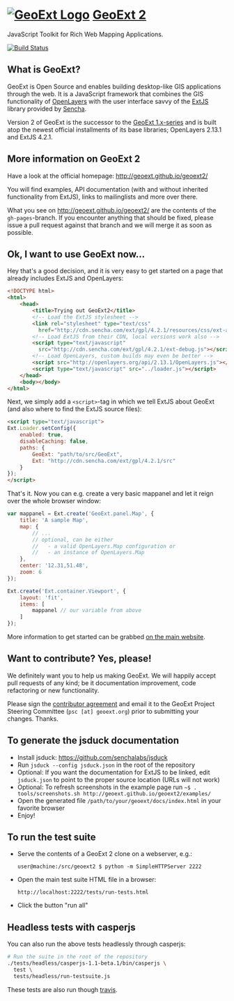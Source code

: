 # [![GeoExt Logo](http://geoext.github.io/geoext2/website-resources/img/GeoExt-logo.png "GeoExt Logo")](http://geoext.github.io/geoext2/) [GeoExt 2](http://geoext.github.io/geoext2/)

JavaScript Toolkit for Rich Web Mapping Applications.

[![Build Status](https://travis-ci.org/geoext/geoext2.png)](https://travis-ci.org/geoext/geoext2)


## What is GeoExt?

GeoExt is Open Source and enables building desktop-like GIS applications through
the web. It is a JavaScript framework that combines the GIS functionality of
[OpenLayers](http://openlayers.org) with the user interface savvy of the
[ExtJS](http://www.sencha.com/products/extjs/) library provided by
[Sencha](http://www.sencha.com/).

Version 2 of GeoExt is the successor to the
[GeoExt 1.x-series](http://geoext.org) and is built atop the newest official
installments of its base libraries; OpenLayers 2.13.1 and ExtJS 4.2.1.


## More information on GeoExt 2

Have a look at the official homepage: http://geoext.github.io/geoext2/

You will find examples, API documentation (with and without inherited
functionality from ExtJS), links to mailinglists and more over there.

What you see on http://geoext.github.io/geoext2/ are the contents of the
`gh-pages`-branch. If you encounter anything that should be fixed, please issue
a pull request against that branch and we will merge it as soon as possible.


## Ok, I want to use GeoExt now...

Hey that's a good decision, and it is very easy to get started on a page that
already includes ExtJS and OpenLayers:

```html
<!DOCTYPE html>
<html>
    <head>
        <title>Trying out GeoExt2</title>
        <!-- Load the ExtJS stylesheet -->
        <link rel="stylesheet" type="text/css"
          href="http://cdn.sencha.com/ext/gpl/4.2.1/resources/css/ext-all.css">
        <!-- Load ExtJS from their CDN, local versions work also -->
        <script type="text/javascript"
          src="http://cdn.sencha.com/ext/gpl/4.2.1/ext-debug.js"></script>
        <!-- Load OpenLayers, custom builds may even be better -->
        <script src="http://openlayers.org/api/2.13.1/OpenLayers.js"></script>
        <script type="text/javascript" src="../loader.js"></script>
    </head>
    <body></body>
</html>
```

Next, we simply add a `<script>`-tag in which we tell ExtJS about GeoExt (and
also where to find the ExtJS source files):

```html
<script type="text/javascript">
Ext.Loader.setConfig({
    enabled: true,
    disableCaching: false,
    paths: {
        GeoExt: "path/to/src/GeoExt",
        Ext: "http://cdn.sencha.com/ext/gpl/4.2.1/src"
    }
});
</script>
```

That's it. Now you can e.g. create a very basic mappanel and let it reign over
the whole browser window:

```javascript
var mappanel = Ext.create('GeoExt.panel.Map', {
    title: 'A sample Map',
    map: {
        // ...
        // optional, can be either
        //   - a valid OpenLayers.Map configuration or
        //   - an instance of OpenLayers.Map
    },
    center: '12.31,51.48',
    zoom: 6
});

Ext.create('Ext.container.Viewport', {
    layout: 'fit',
    items: [
        mappanel // our variable from above
    ]
});
```

More information to get started can be grabbed
[on the main website](http://geoext.github.io/geoext2).


## Want to contribute? Yes, please!

We definitely want you to help us making GeoExt. We will happily accept pull
requests of any kind; be it documentation improvement, code refactoring or new
functionality.

Please sign the [contributor agreement](http://trac.geoext.org/browser/docs/contributor_agreements/geoext_agreement.pdf?format=raw)
and email it to the GeoExt Project Steering Committee (`psc [at] geoext.org`)
prior to submitting your changes. Thanks.


## To generate the jsduck documentation

*   Install jsduck: https://github.com/senchalabs/jsduck
*   Run `jsduck --config jsduck.json` in the root of the repository
*   Optional: If you want the documentation for ExtJS to be linked, edit
    `jsduck.json` to point to the proper source location (URLs will not work)
*   Optional: To refresh screenshots in the example page run
	`~$ . tools/screenshots.sh http://geoext.github.io/geoext2/examples/`
*   Open the generated file `/path/to/your/geoext/docs/index.html` in your
    favorite browser
*   Enjoy!


## To run the test suite

*   Serve the contents of a GeoExt 2 clone on a webserver, e.g.:

    `user@machine:/src/geoext2 $ python -m SimpleHTTPServer 2222`

*   Open the main test suite HTML file in a browser:

    `http://localhost:2222/tests/run-tests.html`

*   Click the button "run all"

## Headless tests with casperjs

You can also run the above tests headlessly through casperjs:

```bash
# Run the suite in the root of the repository
./tests/headless/casperjs-1.1-beta.1/bin/casperjs \
  test \
  tests/headless/run-testsuite.js
```

These tests are also run though [travis](https://travis-ci.org/geoext/geoext2).


